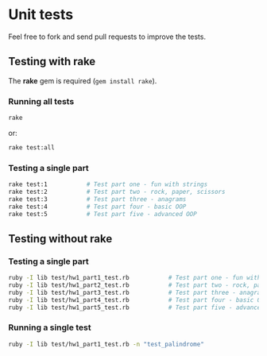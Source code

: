 # Unit tests

Feel free to fork and send pull requests to improve the tests.

## Testing with rake

The **rake** gem is required (`gem install rake`).

### Running all tests

``` bash
rake
```

or:

``` bash
rake test:all
```

### Testing a single part

``` bash
rake test:1           # Test part one - fun with strings
rake test:2           # Test part two - rock, paper, scissors
rake test:3           # Test part three - anagrams
rake test:4           # Test part four - basic OOP
rake test:5           # Test part five - advanced OOP
```

## Testing without rake

### Testing a single part

``` bash
ruby -I lib test/hw1_part1_test.rb           # Test part one - fun with strings
ruby -I lib test/hw1_part2_test.rb           # Test part two - rock, paper, scissors
ruby -I lib test/hw1_part3_test.rb           # Test part three - anagrams
ruby -I lib test/hw1_part4_test.rb           # Test part four - basic OOP
ruby -I lib test/hw1_part5_test.rb           # Test part five - advanced OOP
```

### Running a single test

``` bash
ruby -I lib test/hw1_part1_test.rb -n "test_palindrome"
```
